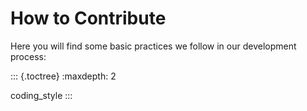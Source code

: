 # How to Contribute

Here you will find some basic practices we follow in our development
process:

::: {.toctree}
:maxdepth: 2

coding_style
:::

